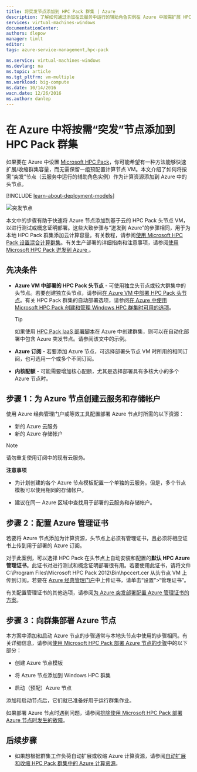 ```yaml
---
title: 将突发节点添加到 HPC Pack 群集 | Azure
description: 了解如何通过添加在云服务中运行的辅助角色实例在 Azure 中按需扩展 HPC Pack 群集
services: virtual-machines-windows
documentationCenter: 
authors: dlepow
manager: timlt
editor: 
tags: azure-service-management,hpc-pack

ms.service: virtual-machines-windows
ms.devlang: na
ms.topic: article
ms.tgt_pltfrm: vm-multiple
ms.workload: big-compute
ms.date: 10/14/2016
wacn.date: 12/26/2016
ms.author: danlep
---
```


# 在 Azure 中将按需“突发”节点添加到 HPC Pack 群集

如果要在 Azure 中设置 [Microsoft HPC Pack](https://technet.microsoft.com/zh-cn/library/cc514029)，你可能希望有一种方法能够快速扩展/收缩群集容量，而无需保留一组预配置计算节点 VM。本文介绍了如何将按需“突发”节点（云服务中运行的辅助角色实例）作为计算资源添加到 Azure 中的头节点。

[!INCLUDE [learn-about-deployment-models](../../includes/learn-about-deployment-models-classic-include.md)]

![突发节点][burst]

本文中的步骤有助于快速将 Azure 节点添加到基于云的 HPC Pack 头节点 VM，以进行测试或概念证明部署。这些大致步骤与“迸发到 Azure”的步骤相同，用于为本地 HPC Pack 群集添加云计算容量。有关教程，请参阅[使用 Microsoft HPC Pack 设置混合计算群集](../cloud-services/cloud-services-setup-hybrid-hpcpack-cluster.md)。有关生产部署的详细指南和注意事项，请参阅[使用 Microsoft HPC Pack 迸发到 Azure ](https://technet.microsoft.com/zh-cn/library/gg481749.aspx)。

## 先决条件

* **Azure VM 中部署的 HPC Pack 头节点** - 可使用独立头节点或较大群集中的头节点。若要创建独立头节点，请参阅[在 Azure VM 中部署 HPC Pack 头节点](./virtual-machines-windows-hpcpack-cluster-headnode.md)。有关 HPC Pack 群集的自动部署选项，请参阅[在 Azure 中使用 Microsoft HPC Pack 创建和管理 Windows HPC 群集时可用的选项](./virtual-machines-windows-hpcpack-cluster-options.md)。

    >[!TIP]
    > 如果使用 [HPC Pack IaaS 部署脚本](./virtual-machines-windows-classic-hpcpack-cluster-powershell-script.md)在 Azure 中创建群集，则可以在自动化部署中包含 Azure 突发节点。请参阅该文中的示例。

* **Azure 订阅** - 若要添加 Azure 节点，可选择部署头节点 VM 时所用的相同订阅，也可选用一个或多个不同订阅。

* **内核配额** - 可能需要增加核心配额，尤其是选择部署具有多核大小的多个 Azure 节点时。

## 步骤 1：为 Azure 节点创建云服务和存储帐户

使用 Azure 经典管理门户或等效工具配置部署 Azure 节点时所需的以下资源：

* 新的 Azure 云服务
* 新的 Azure 存储帐户

>[!NOTE]
> 请勿重复使用订阅中的现有云服务。

**注意事项**

* 为计划创建的各个 Azure 节点模板配置一个单独的云服务。但是，多个节点模板可以使用相同的存储帐户。

* 建议在同一 Azure 区域中查找用于部署的云服务和存储帐户。

## 步骤 2：配置 Azure 管理证书

若要将 Azure 节点添加为计算资源，头节点上必须有管理证书，且必须将相应证书上传到用于部署的 Azure 订阅。

对于此案例，可以选择 HPC Pack 在头节点上自动安装和配置的**默认 HPC Azure 管理证书**。此证书对进行测试和概念证明部署很有用。若要使用此证书，请将文件 C:\\Program Files\\Microsoft HPC Pack 2012\\Bin\\hpccert.cer 从头节点 VM 上传到订阅。若要在 [Azure 经典管理门户](https://manage.windowsazure.cn)中上传证书，请单击“设置”>“管理证书”。

有关配置管理证书的其他选项，请参阅[为 Azure 突发部署配置 Azure 管理证书的方案](http://technet.microsoft.com/zh-cn/library/gg481759.aspx)。

## 步骤 3：向群集部署 Azure 节点

本方案中添加和启动 Azure 节点的步骤通常与本地头节点中使用的步骤相同。有关详细信息，请参阅[使用 Microsoft HPC Pack 部署 Azure 节点的步骤](https://technet.microsoft.com/zh-cn/library/gg481758.aspx)中的以下部分：

* 创建 Azure 节点模板

* 将 Azure 节点添加到 Windows HPC 群集

* 启动（预配）Azure 节点

添加和启动节点后，它们就已准备好用于运行群集作业。

如果部署 Azure 节点时遇到问题，请参阅[排除使用 Microsoft HPC Pack 部署 Azure 节点时发生的故障](http://technet.microsoft.com/zh-cn/library/jj159097.aspx)。

## 后续步骤

* 如果想根据群集工作负荷自动扩展或收缩 Azure 计算资源，请参阅[自动扩展和收缩 HPC Pack 群集中的 Azure 计算资源](./virtual-machines-windows-classic-hpcpack-cluster-node-autogrowshrink.md)。

<!--Image references-->
[burst]: ./media/virtual-machines-windows-classic-hpcpack-cluster-node-burst/burst.png

<!---HONumber=Mooncake_Quality_Review_1215_2016-->